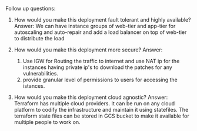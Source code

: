 Follow up questions:

1. How would you make this deployment fault tolerant and highly available?
Answer: 
We can have instance groups of web-tier and app-tier for autoscaling and auto-repair and add a load balancer on top of web-tier to distribute the load 
  
2. How would you make this deployment more secure?
Answer: 
   1. Use IGW for Routing the traffic to internet and use NAT ip for the instances having private ip's to download the patches for any vulnerabilities. 
   2. provide granular level of permissions to users for accessing the istances.

3. How would you make this deployment cloud agnostic?
Answer: 
Terraform has multiple cloud providers. It can be run on any cloud platform to codify the infrastructure and maintain it using statefiles. The terraform state files can be stored in GCS bucket to make it available for multiple people to work on.
